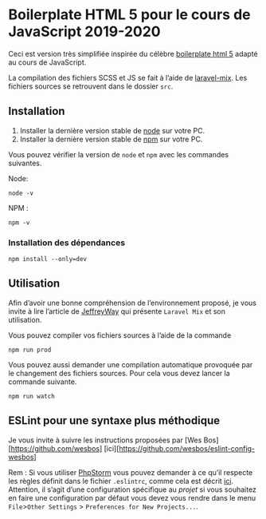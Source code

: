 # Boilerplate HTML 5 pour le cours de JavaScript 2019-2020

Ceci est version très simplifiée inspirée du célèbre [boilerplate html 5](https://html5boilerplate.com/) adapté au cours de JavaScript.

La compilation des fichiers SCSS et JS se fait à l’aide de [laravel-mix](https://laravel-mix.com/). Les fichiers sources se retrouvent dans le dossier `src`.


## Installation 
1. Installer la dernière version stable de [node](https://nodejs.org/en/download/) sur votre PC.
1. Installer la dernière version stable de [npm](https://www.npmjs.com/get-npm) sur votre PC.

Vous pouvez vérifier la version de `node` et `npm` avec les commandes suivantes. 

Node: 
```
node -v
```
NPM :
```
npm -v
```


### Installation des dépendances
```
npm install --only=dev
```

## Utilisation
Afin d’avoir une bonne compréhension de l’environnement proposé, je vous invite à lire l’article de [JeffreyWay](https://github.com/JeffreyWay/laravel-mix/blob/master/docs/installation.md) qui présente `Laravel Mix` et son utilisation. 

Vous pouvez compiler vos fichiers sources à l’aide de la commande 
```
npm run prod
```
Vous pouvez aussi demander une compilation automatique provoquée par le changement des fichiers sources. 
Pour cela vous devez lancer la commande suivante.

```
npm run watch
```

## ESLint pour une syntaxe plus méthodique
Je vous invite à suivre les instructions proposées par [Wes Bos][https://github.com/wesbos] [ici][https://github.com/wesbos/eslint-config-wesbos]


Rem : Si vous utiliser [PhpStorm](https://www.jetbrains.com/phpstorm/) vous pouvez demander à ce qu’il respecte les règles définit dans le fichier `.eslintrc`, comme cela est décrit [ici](https://www.jetbrains.com/help/idea/eslint.html). Attention, il s’agit d’une configuration spécifique au _projet_ si vous souhaitez en faire une configuration par défaut vous devez vous rendre dans le menu `File`>`Other Settings` > `Preferences for New Projects...`. 

 



